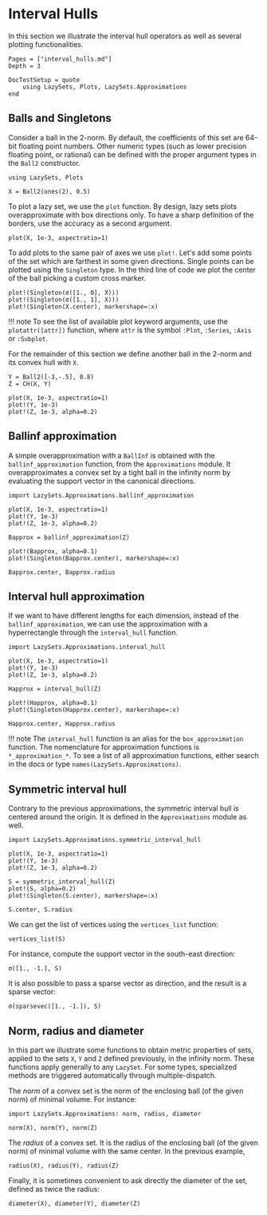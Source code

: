 # Interval Hulls

In this section we illustrate the interval hull operators as well as several
plotting functionalities.

```@contents
Pages = ["interval_hulls.md"]
Depth = 3
```

```@meta
DocTestSetup = quote
    using LazySets, Plots, LazySets.Approximations
end
```

## Balls and Singletons

Consider a ball in the 2-norm. By default, the coefficients of this set are
64-bit floating point numbers.
Other numeric types (such as lower precision floating point, or rational) can be
defined with the proper argument types in the `Ball2` constructor.

```@example example_ih
using LazySets, Plots

X = Ball2(ones(2), 0.5)
```

To plot a lazy set, we use the `plot` function. By design, lazy sets plots overapproximate with box directions only.
To have a sharp definition of the borders, use the accuracy as a second
argument.

```@example example_ih
plot(X, 1e-3, aspectratio=1)
```

To add plots to the same pair of axes we use `plot!`. Let's add some points of
the set which are farthest in some given directions.
Single points can be plotted using the `Singleton` type.
In the third line of code we plot the center of the ball picking a custom cross
marker.


```@example example_ih
plot!(Singleton(σ([1., 0], X)))
plot!(Singleton(σ([1., 1], X)))
plot!(Singleton(X.center), markershape=:x)
```

!!! note
    To see the list of available plot keyword arguments, use the
    `plotattr([attr])` function, where `attr` is the symbol `:Plot`, `:Series`,
    `:Axis` or `:Subplot`.

For the remainder of this section we define another ball in the 2-norm and its
convex hull with `X`.

```@example example_ih
Y = Ball2([-3,-.5], 0.8)
Z = CH(X, Y)

plot(X, 1e-3, aspectratio=1)
plot!(Y, 1e-3)
plot!(Z, 1e-3, alpha=0.2)
```

## Ballinf approximation

A simple overapproximation with a `BallInf` is obtained with the `ballinf_approximation` function, from the `Approximations` module.
It overapproximates a convex set by a tight ball in the infinity norm by
evaluating the support vector in the canonical directions.

```@example example_ih
import LazySets.Approximations.ballinf_approximation

plot(X, 1e-3, aspectratio=1)
plot!(Y, 1e-3)
plot!(Z, 1e-3, alpha=0.2)

Bapprox = ballinf_approximation(Z)

plot!(Bapprox, alpha=0.1)
plot!(Singleton(Bapprox.center), markershape=:x)
```

```@example example_ih
Bapprox.center, Bapprox.radius
```

## Interval hull approximation

If we want to have different lengths for each dimension, instead of the
`ballinf_approximation`, we can use the approximation with a hyperrectangle
through the `interval_hull` function.

```@example example_ih
import LazySets.Approximations.interval_hull

plot(X, 1e-3, aspectratio=1)
plot!(Y, 1e-3)
plot!(Z, 1e-3, alpha=0.2)

Happrox = interval_hull(Z)

plot!(Happrox, alpha=0.1)
plot!(Singleton(Happrox.center), markershape=:x)
```

```@example example_ih
Happrox.center, Happrox.radius
```

!!! note
    The `interval_hull` function is an alias for the `box_approximation`
    function.
    The nomenclature for approximation functions is `*_approximation_*`.
    To see a list of all approximation functions, either search in the docs or
    type `names(LazySets.Approximations)`.

## Symmetric interval hull

Contrary to the previous approximations, the symmetric interval hull is centered
around the origin.
It is defined in the `Approximations` module as well.

```@example example_ih
import LazySets.Approximations.symmetric_interval_hull

plot(X, 1e-3, aspectratio=1)
plot!(Y, 1e-3)
plot!(Z, 1e-3, alpha=0.2)

S = symmetric_interval_hull(Z)
plot!(S, alpha=0.2)
plot!(Singleton(S.center), markershape=:x)
```

```@example example_ih
S.center, S.radius
```

We can get the list of vertices using the `vertices_list` function:

```@example example_ih
vertices_list(S)
```
 
For instance, compute the support vector in the south-east direction:
 
```@example example_ih
σ([1., -1.], S)
```
 
It is also possible to pass a sparse vector as direction, and the result is a
sparse vector:
 
 ```@example example_ih
σ(sparsevec([1., -1.]), S)
```

## Norm, radius and diameter

In this part we illustrate some functions to obtain metric properties of sets,
applied to the sets `X`, `Y` and `Z` defined previously, in the infinity norm.
These functions apply generally to any `LazySet`.
For some types, specialized methods are triggered automatically through
multiple-dispatch.

The *norm* of a convex set is the norm of the enclosing ball (of the given norm)
of minimal volume.
For instance:

```@example example_ih
import LazySets.Approximations: norm, radius, diameter

norm(X), norm(Y), norm(Z)
```

The *radius* of a convex set. It is the radius of the enclosing ball (of the
given norm) of minimal volume with the same center.
In the previous example,

```@example example_ih
radius(X), radius(Y), radius(Z)
```

Finally, it is sometimes convenient to ask directly the diameter of the set,
defined as twice the radius:

```@example example_ih
diameter(X), diameter(Y), diameter(Z)
```

